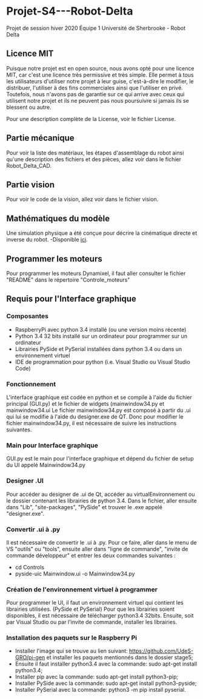 # Projet-S4---Robot-Delta
Projet de session hiver 2020 Équipe 1 Université de Sherbrooke - Robot Delta

## Licence MIT
Puisque notre projet est en open source, nous avons opté pour une licence MIT, car c'est une licence très permissive et très simple. Elle permet à tous les utilisateurs d'utiliser notre projet à leur guise, c'est-à-dire le modifier, le distribuer, l'utiliser à des fins commerciales ainsi que l'utiliser en privé. Toutefois, nous n'avons pas de garantie sur ce qui arrive avec ceux qui utilisent notre projet et ils ne peuvent pas nous poursuivre si jamais ils se blessent ou autre.

Pour une description complète de la License, voir le fichier License.

## Partie mécanique
Pour voir la liste des matériaux, les étapes d'assemblage du robot ainsi qu'une description des fichiers et des pièces, allez voir dans le fichier Robot_Delta_CAD.

## Partie vision
Pour voir le code de la vision, allez voir dans le fichier vision.

## Mathématiques du modèle
Une simulation physique a été conçue pour décrire la cinématique directe et inverse du robot.
-Disponible [ici](https://github.com/LoicBoileau/Projet-S4---Robot-Delta/tree/master/Simulations%20Physiques).

## Programmer les moteurs
Pour programmer les moteurs Dynamixel, il faut aller consulter le fichier "README" dans le répertoire "Controle_moteurs" 

## Requis pour l'Interface graphique
### Composantes
  - RaspberryPi avec python 3.4 installé (ou une version moins récente)
  - Python 3.4 32 bits installé sur un ordinateur pour programmer sur un ordinateur 
  - Librairies PySide et PySerial installées dans python 3.4 ou dans un environnement virtuel
  - IDE de programmation pour python (i.e. Visual Studio ou Visual Studio Code)
  
### Fonctionnement
L'interface graphique est codée en python et se compile à l'aide du fichier principal (GUI.py) et le fichier de widgets (mainwindow34.py et mainwindow34.ui
Le fichier mainwindow34.py est composé à partir du .ui qui lui se modifie à l'aide du designer.exe de QT. Donc pour modifier le fichier mainwindow34.py, 
il est nécessaire de suivre les instructions suivantes.

### Main pour Interface graphique
GUI.py est le main pour l'interface graphique et dépend du fichier de setup du UI appelé Mainwindow34.py

### Designer .UI
Pour accéder au designer de .ui de Qt, accéder au virtualEnvironnement ou le dossier contenant les librairies de python 3.4.
Dans le fichier, aller ensuite dans "Lib", "site-packages", "PySide"  et trouver le .exe appelé "designer.exe".

### Convertir .ui à .py 
Il est nécessaire de convertir le .ui à .py. Pour ce faire, aller dans le menu de VS "outils" ou "tools", ensuite aller dans "ligne de commande", 
"invite de commande développeur" et entrer les deux commandes suivantes :
* cd Controls
* pyside-uic Mainwindow.ui -o Mainwindow34.py

### Création de l'environnement virtuel à programmer
Pour programmer le UI, il faut un environnement virtuel qui contient les librairies utilisées. (PySide et PySerial)
Pour que les librairies soient disponibles, il est nécessaire de télécharger python3.4 32bits. Ensuite, soit par Visual Studio 
ou par l'invite de commande, installer les librairies.


### Installation des paquets sur le Raspberry Pi
* Installer l'image qui se trouve au lien suivant: https://github.com/UdeS-GRO/pi-gen et installer les paquets mentionnés dans le dossier stage5;
* Ensuite il faut installer python3.4 avec la commande: sudo apt-get install python3.4;
* Installer pip avec la commande: sudo apt-get install python3-pip;
* Installer PySide avec la commande: sudo apt-get install python3-pyside;
* Installer PySerial avec la commande: python3 -m pip install pyserial.
